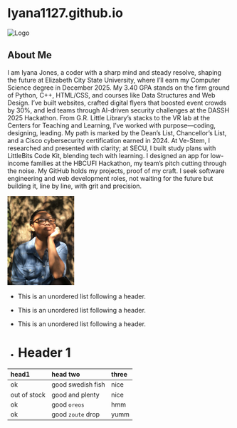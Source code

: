 # Iyana1127.github.io

<img src="{{MyLogo.jpg}}" alt="Logo" />
<h2>About Me</h2>
<p>I am Iyana Jones, a coder with a sharp mind and steady resolve, shaping the future at Elizabeth City State University, where I’ll earn my Computer Science degree in December 2025. My 3.40 GPA stands on the firm ground of Python, C++, HTML/CSS, and courses like Data Structures and Web Design. I’ve built websites, crafted digital flyers that boosted event crowds by 30%, and led teams through AI-driven security challenges at the DASSH 2025 Hackathon. From G.R. Little Library’s stacks to the VR lab at the Centers for Teaching and Learning, I’ve worked with purpose—coding, designing, leading.
My path is marked by the Dean’s List, Chancellor’s List, and a Cisco cybersecurity certification earned in 2024. At Ve-Stem, I researched and presented with clarity; at SECU, I built study plans with LittleBits Code Kit, blending tech with learning. I designed an app for low-income families at the HBCUFI Hackathon, my team’s pitch cutting through the noise. My GitHub holds my projects, proof of my craft. I seek software engineering and web development roles, not waiting for the future but building it, line by line, with grit and precision.</p>

<img src="Zoompic.jpg" width="150px">

*   This is an unordered list following a header.
*   This is an unordered list following a header.
*   This is an unordered list following a header.

*   # Header 1

| head1        | head two          | three |
|:-------------|:------------------|:------|
| ok           | good swedish fish | nice  |
| out of stock | good and plenty   | nice  |
| ok           | good `oreos`      | hmm   |
| ok           | good `zoute` drop | yumm  |
